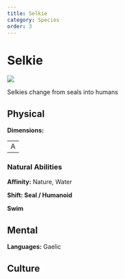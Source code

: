 ```yaml
---
title: Selkie
category: Species
order: 3
---
```


# Selkie
<img class="species-img" src="/BansheeRPG/assets/images/species/selkie.png"/>

<!-- short description -->
Selkies change from seals into humans

<!-- always facing northwards -->
## Physical 
**Dimensions:**

<table>
  <tr>
    <td>A</td>
  </tr>
</table>

### Natural Abilities

**Affinity:** Nature, Water

**Shift: Seal / Humanoid**

**Swim**


## Mental

**Languages:** Gaelic

## Culture

